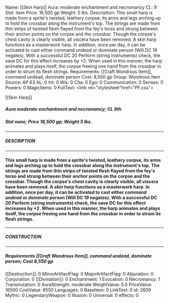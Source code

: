 Name: [[Skin Harp]]
Aura: moderate enchantment and necromancy
CL: 9
Slot: item
Price: 16,500 gp
Weight: 5 lbs.
Description: This small harp is made from a sprite's twisted, leathery corpse, its arms and legs arching up to hold the crossbar along the instrument's top. The strings are made from thin strips of twisted flesh flayed from the fey's torso and strung between their anchor points on the corpse and the crossbar. Though the corpse's chest cavity is clearly visible, all viscera have been removed. A skin harp functions as a masterwork harp. In addition, once per day, it can be activated to cast either command undead or dominate person (Will DC 19 negates). With a successful DC 20 Perform (string instruments) check, the save DC for this effect increases by +2. When used in this manner, the harp animates and plays itself, the corpse freeing one hand from the crossbar in order to strum its flesh strings.
Requirements: [[Craft Wondrous Item]], command undead, dominate person
Cost: 8,550 gp
Group: Wondrous Item
Source: AP 63
AL: 0
Int: 0
Wis: 0
Cha: 0
Ego: 0
Communication: 0
Senses: 0
Powers: 0
MagicItems: 0
FullText: <link rel="stylesheet"href="PF.css"><div class="heading"><p class="alignleft">[[Skin Harp]]</p><div style="clear: both;"></div></div><div><h5><b>Aura </b>moderate enchantment and necromancy; <b>CL </b>9th</h5><h5><b>Slot </b>none; <b>Price </b>16,500 gp; <b>Weight </b>5 lbs.</h5></div><hr/><div><h5><b>DESCRIPTION</b></h5></div><hr/><div><h4><p>This small harp is made from a sprite's twisted, leathery corpse, its arms and legs arching up to hold the crossbar along the instrument's top. The strings are made from thin strips of twisted flesh flayed from the fey's torso and strung between their anchor points on the corpse and the crossbar. Though the corpse's chest cavity is clearly visible, all viscera have been removed. A <i>skin harp</i> functions as a masterwork harp. In addition, once per day, it can be activated to cast either <i>command undead</i> or <i>dominate person</i> (Will DC 19 negates). With a successful DC 20 Perform (string instruments) check, the save DC for this effect increases by +2. When used in this manner, the harp animates and plays itself, the corpse freeing one hand from the crossbar in order to strum its flesh strings.</p></h4></div><hr/><div><h5><b>CONSTRUCTION</b></h5></div><hr/><div><h5><b>Requirements </b>[[Craft Wondrous Item]], <i>command undead</i>, <i>dominate person</i>; <b>Cost </b>8,550 gp</h5></div>
[[Destruction]]: 0
MinorArtifactFlag: 0
MajorArtifactFlag: 0
Abjuration: 0
Conjuration: 0
[[Divination]]: 0
Enchantment: 1
Evocation: 0
Necromancy: 1
Transmutation: 0
AuraStrength: moderate
WeightValue: 5.0
PriceValue: 16500
CostValue: 8550
Languages: 0
BaseItem: 0
LinkText: 0
id: 2609
Mythic: 0
LegendaryWeapon: 0
Illusion: 0
Universal: 0
effects: 0
